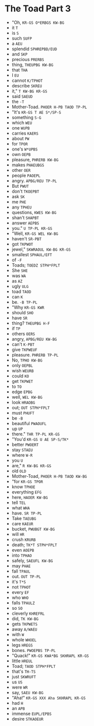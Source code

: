 # The Toad Part 3

* "Oh, `KR-GS O*ERBGS KW-BG`
* it `T`
* is `S`
* such `SUFP`
* a `AEU`
* splendid `SPHREPBD/EUD`
* and `SKP`
* precious `PRERBS`
* thing, `THEUPBG KW-BG`
* that `THA`
* I `EU`
* cannot `K/TPHOT`
* describe `SKREU`
* it," `T KW-BG KR-GS`
* said `SAEUD`
* the `-T`
* Mother-Toad. `PHOER H-PB TAOD TP-PL`
* "It's `KR-GS T AE S*/SP-S`
* something `S-G`
* which `WEU`
* one `WUPB`
* carries `KAERS`
* about `PW`
* for `TPOR`
* one's `W*UPBS`
* own `OEPB`
* pleasure, `PHRERB KW-BG`
* makes `PHAEUBGS`
* other `OER`
* people `PAOEPL`
* angry. `APBG/REU TP-PL`
* But `PWUT`
* don't `TKOEPBT`
* ask `SK`
* me `PHE`
* any `TPHEU`
* questions, `KWES KW-BG`
* shan't `SHAPBT`
* answer `AEPBS`
* you." `U TP-PL KR-GS`
* "Well, `KR-GS WEL KW-BG`
* haven't `SR-PBT`
* got `TKPWOT`
* jewel," `SKWRAOUL KW-BG KR-GS`
* smallest `SPHAUL/EFT`
* of `-F`
* Toads; `TOEDZ STPH*FPLT`
* She `SHE`
* was `WA`
* as `AZ`
* ugly `ULG`
* toad `TAOD`
* can `K`
* be. `-B TP-PL`
* "Why `KR-GS KWR`
* should `SHO`
* have `SR`
* thing? `THEUPBG H-F`
* if `TP`
* others `OERS`
* angry, `APBG/REU KW-BG`
* can't `K-PBT`
* give `TKPWEUF`
* pleasure. `PHRERB TP-PL`
* No, `TPHO KW-BG`
* only `OEPBL`
* wish `WEURB`
* could `KO`
* get `TKPWET`
* to `TO`
* edge `EPBG`
* well, `WEL KW-BG`
* look `HRAOBG`
* out; `OUT STPH*FPLT`
* must `PHUFT`
* be `-B`
* beautiful `PWAOUFL`
* up `UP`
* there." `THR TP-PL KR-GS`
* "You'd `KR-GS U AE SP-S/TK*`
* better `PWOERT`
* stay `STAEU`
* where `W-R`
* you `U`
* are," `R KW-BG KR-GS`
* old `OLD`
* Mother-Toad, `PHOER H-PB TAOD KW-BG`
* "for `KR-GS TPOR`
* know `TPHOE`
* everything `EFG`
* here, `HAOER KW-BG`
* tell `TEL`
* what `WHA`
* have. `SR TP-PL`
* Take `TAEUBG`
* care `KAEUR`
* bucket, `PWUBGT KW-BG`
* will `HR`
* crush `KRURB`
* death; `TK*T STPH*FPLT`
* even `AOEPB`
* into `TPHAO`
* safely, `SAEUFL KW-BG`
* may `PHAE`
* fall `TPAUL`
* out. `OUT TP-PL`
* it's `T*S`
* not `TPHOT`
* every `EF`
* who `WHO`
* falls `TPAULZ`
* so `SO`
* cleverly `KHREFRL`
* did, `TK KW-BG`
* gets `TKPWETS`
* away `A/WAEU`
* with `W`
* whole `WHOEL`
* legs `HREGS`
* bones. `PWOEPBS TP-PL`
* "Quack!" `KR-GS KWA*BG SKHRAPL KR-GS`
* little `HREUL`
* Toad; `TAOD STPH*FPLT`
* that's `TH-TS`
* just `SKWRUFT`
* us `US`
* were `WR`
* say, `SAEU KW-BG`
* "Aha!" `KR-GS XXX Aha SKHRAPL KR-GS`
* had `H`
* an `APB`
* immense `EUPL/EPBS`
* desire `STKAOEUR`
